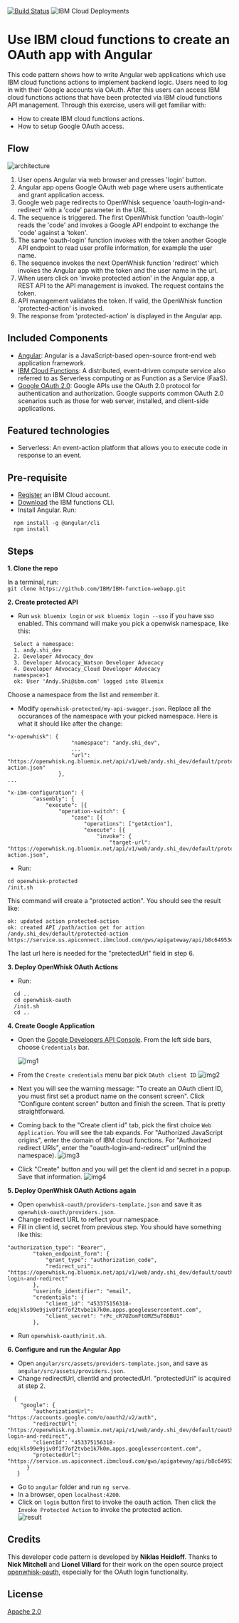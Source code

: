 [![Build Status](https://travis-ci.org/IBM/watson-banking-chatbot.svg?branch=master)](https://travis-ci.org/IBM/watson-banking-chatbot)
![IBM Cloud Deployments](https://metrics-tracker.mybluemix.net/stats/527357940ca5e1027fbf945add3b15c4/badge.svg)

# Use IBM cloud functions to create an OAuth app with Angular

This code pattern shows how to write Angular web applications which use IBM cloud functions actions to implement backend logic. Users need to log in with their Google accounts via OAuth. After this users can access IBM cloud functions actions that have been protected via IBM cloud functions API management. Through this exercise, users will get familiar with:   
* How to create IBM cloud functions actions.
* How to setup Google OAuth access.

## Flow
![architecture](https://media.github.ibm.com/user/1650/files/82134860-1c61-11e8-8f58-62763114310e)

1. User opens Angular via web browser and presses 'login' button.
2. Angular app opens Google OAuth web page where users authenticate and grant application access.
3. Google web page redirects to OpenWhisk sequence 'oauth-login-and-redirect' with a 'code' parameter in the URL.
4. The sequence is triggered. The first OpenWhisk function 'oauth-login' reads the 'code' and invokes a Google API endpoint to exchange the 'code' against a 'token'.
5. The same 'oauth-login' function invokes with the token another Google API endpoint to read user profile information, for example the user name.
6. The sequence invokes the next OpenWhisk function 'redirect' which invokes the Angular app with the token and the user name in the url.
7. When users click on 'invoke protected action' in the Angular app, a REST API to the API management is invoked. The request contains the token.
8. API management validates the token. If valid, the OpenWhisk function 'protected-action' is invoked.
9. The response from 'protected-action' is displayed in the Angular app.


## Included Components
* [Angular](https://angular.io/): Angular is a JavaScript-based open-source front-end web application framework.
* [IBM Cloud Functions](https://console.bluemix.net/openwhisk/): A distributed, event-driven compute service also referred to as Serverless computing or as Function as a Service (FaaS).
* [Google OAuth 2.0](https://developers.google.com/identity/protocols/OAuth2UserAgent): Google APIs use the OAuth 2.0 protocol for authentication and authorization. Google supports common OAuth 2.0 scenarios such as those for web server, installed, and client-side applications.

## Featured technologies
* Serverless: An event-action platform that allows you to execute code in response to an event.

## Pre-requisite
* [Register](https://console.bluemix.net/registration/) an IBM Cloud account.              
* [Download](https://console.bluemix.net/openwhisk/learn/cli) the IBM functions CLI.        
* Install Angular. Run:       
```
  npm install -g @angular/cli   
  npm install 
```

## Steps
**1. Clone the repo**

In a terminal, run:   
`git clone https://github.com/IBM/IBM-function-webapp.git`

**2. Create protected API**

* Run `wsk bluemix login` or `wsk bluemix login --sso` if you have sso enabled. This command will make you pick a openwisk namespace, like this:
```
  Select a namespace:
  1. andy.shi_dev
  2. Developer Advocacy_dev
  3. Developer Advocacy_Watson Developer Advocacy
  4. Developer Advocacy_Cloud Developer Advocacy
  namespace>1
  ok: User 'Andy.Shi@ibm.com' logged into Bluemix
```
Choose a namespace from the list and remember it.

* Modify `openwhisk-protected/my-api-swagger.json`. Replace all the occurances of the namespace with your picked namespace. Here is what it should like after the change:
```
"x-openwhisk": {
					"namespace": "andy.shi_dev",
					...
					"url": "https://openwhisk.ng.bluemix.net/api/v1/web/andy.shi_dev/default/protected-action.json"
				},
...

"x-ibm-configuration": {
		"assembly": {
			"execute": [{
				"operation-switch": {
					"case": [{
						"operations": ["getAction"],
						"execute": [{
							"invoke": {
								"target-url": "https://openwhisk.ng.bluemix.net/api/v1/web/andy.shi_dev/default/protected-action.json",
```  

* Run:
```
cd openwhisk-protected
/init.sh
```
This command will create a "protected action". You should see the result like:
```
ok: updated action protected-action
ok: created API /path/action get for action /andy.shi_dev/default/protected-action
https://service.us.apiconnect.ibmcloud.com/gws/apigateway/api/b8c64953ec67f9443f7a79710b0b1aa59f3980f7590bc03b51262b22002c650c/path/action

```
The last url here is needed for the "pretectedUrl" field in step 6.

**3. Deploy OpenWhisk OAuth Actions**

* Run:
```
  cd ..
  cd openwhisk-oauth
  /init.sh
  cd ..
```

**4. Create Google Application**

* Open the [Google Developers API Console](https://console.developers.google.com/apis). From the left side bars, choose `Credentials` bar.

   ![img1](screenshots/Oauth1.png)
   
* From the `Create credentials` menu bar pick `OAuth client ID`
![img2](screenshots/Oauth2.png)

* Next you will see the warning message: "To create an OAuth client ID, you must first set a product name on the consent screen". Click "Configure content screen" button and finish the screen. That is pretty straightforward.

* Coming back to the "Create client id" tab, pick the first choice `Web Application`. You will see the tab expands.
For "Authorized JavaScript origins", enter the domain of IBM cloud functions. For "Authorized redirect URIs", enter the "oauth-login-and-redirect" url(mind the namespace).
![img3](screenshots/Oauth3.png)

* Click "Create" button and you will get the client id and secret in a popup. Save that information.
![img4](screenshots/Oauth4.png)

**5. Deploy OpenWhisk OAuth Actions again**

* Open `openwhisk-oauth/providers-template.json` and save it as `openwhisk-oauth/providers.json`.
* Change redirect URL to reflect your namespace. 
* Fill in client id, secret from previous step. You should have something like this:
```
"authorization_type": "Bearer",
		"token_endpoint_form": {
			"grant_type": "authorization_code",
			"redirect_uri": "https://openwhisk.ng.bluemix.net/api/v1/web/andy.shi_dev/default/oauth-login-and-redirect"
		},
		"userinfo_identifier": "email",
		"credentials": {
			"client_id": "453375156318-edqjkls99e9jiv0f1f7of2tvbe1k7k0m.apps.googleusercontent.com",
			"client_secret": "rPc_cR7UZomFtOMZ5uT6DBU1"
		},
```
* Run `openwhisk-oauth/init.sh`.

**6. Configure and run the Angular App**

* Open `angular/src/assets/providers-template.json`, and save as `angular/src/assets/providers.json`.
* Change redirectUrl, clientId and protectedUrl. "protectedUrl" is acquired at step 2.
```
  {
    "google": {
        "authorizationUrl": "https://accounts.google.com/o/oauth2/v2/auth",
        "redirectUrl": "https://openwhisk.ng.bluemix.net/api/v1/web/andy.shi_dev/default/oauth-login-and-redirect",
        "clientId": "453375156318-edqjkls99e9jiv0f1f7of2tvbe1k7k0m.apps.googleusercontent.com",
        "protectedUrl": "https://service.us.apiconnect.ibmcloud.com/gws/apigateway/api/b8c64953ec67f9443f7a79710b0b1aa59f3980f7590bc03b51262b22002c650c/path/action"
      }
   }
```
* Go to `angular` folder and run `ng serve`. 
* In a browser, open `localhost:4200`.
* Click on `login` button first to invoke the oauth action. Then click the `Invoke Protected Action` to invoke the protected action.   
![result](screenshots/web-app.png)

## Credits

This developer code pattern is developed by **Niklas Heidloff**. Thanks to **Nick Mitchell** and **Lionel Villard** for their work on the open source project [openwhisk-oauth](https://github.com/starpit/openwhisk-oauth), especially for the OAuth login functionality.

## License

[Apache 2.0](LICENSE)
